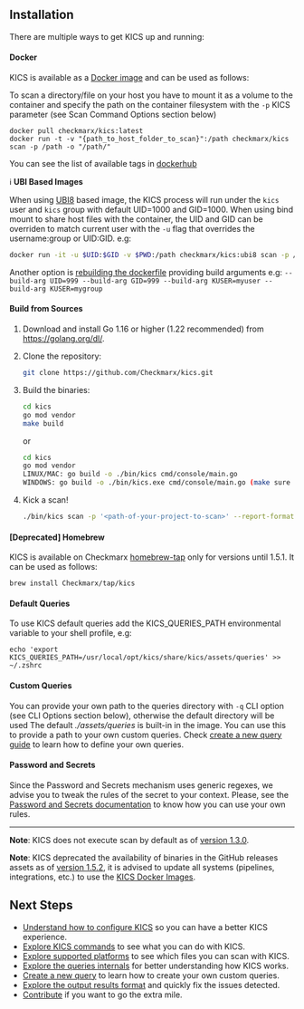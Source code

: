 ## Installation

There are multiple ways to get KICS up and running:

#### Docker

KICS is available as a <a href="https://hub.docker.com/r/checkmarx/kics" target="_blank">Docker image</a> and can be used as follows:

To scan a directory/file on your host you have to mount it as a volume to the container and specify the path on the container filesystem with the `-p` KICS parameter (see Scan Command Options section below)

```shell
docker pull checkmarx/kics:latest
docker run -t -v "{path_to_host_folder_to_scan}":/path checkmarx/kics scan -p /path -o "/path/"
```

You can see the list of available tags in [dockerhub](https://hub.docker.com/r/checkmarx/kics/tags?page=1&ordering=-name)

ℹ️ **UBI Based Images**

When using [UBI8](https://catalog.redhat.com) based image, the KICS process will run under the `kics` user and `kics` group with default UID=1000 and GID=1000. When using bind mount to share host files with the container, the UID and GID can be overriden to match current user with the `-u` flag that overrides the username:group or UID:GID. e.g:

```sh
docker run -it -u $UID:$GID -v $PWD:/path checkmarx/kics:ubi8 scan -p /path/assets/queries/dockerfile -o /path -v
```

Another option is [rebuilding the dockerfile](https://github.com/Checkmarx/kics/blob/master/docker/Dockerfile.ubi8) providing build arguments e.g: `--build-arg UID=999 --build-arg GID=999 --build-arg KUSER=myuser --build-arg KUSER=mygroup`

#### Build from Sources

1. Download and install Go 1.16 or higher (1.22 recommended) from <a href="https://golang.org/dl/" target="_blank">https://golang.org/dl/</a>.
2. Clone the repository:
    ```sh
    git clone https://github.com/Checkmarx/kics.git
    ```
3. Build the binaries:
    ```sh
    cd kics
    go mod vendor
    make build
    ```

    or 

    ```sh
    cd kics
    go mod vendor
    LINUX/MAC: go build -o ./bin/kics cmd/console/main.go
    WINDOWS: go build -o ./bin/kics.exe cmd/console/main.go (make sure to create the bin folder)
    ```
4. Kick a scan!
    ```sh
    ./bin/kics scan -p '<path-of-your-project-to-scan>' --report-formats json -o ./results
    ```

#### [Deprecated] Homebrew

KICS is available on Checkmarx [homebrew-tap](https://github.com/Checkmarx/homebrew-tap) only for versions until 1.5.1. It can be used as follows:

```
brew install Checkmarx/tap/kics
```

#### Default Queries

To use KICS default queries add the KICS_QUERIES_PATH environmental variable to your shell profile, e.g:

```
echo 'export KICS_QUERIES_PATH=/usr/local/opt/kics/share/kics/assets/queries' >> ~/.zshrc
```

#### Custom Queries

You can provide your own path to the queries directory with `-q` CLI option (see CLI Options section below), otherwise the default directory will be used The default _./assets/queries_ is built-in in the image. You can use this to provide a path to your own custom queries. Check [create a new query guide](creating-queries.md) to learn how to define your own queries.

#### Password and Secrets

Since the Password and Secrets mechanism uses generic regexes, we advise you to tweak the rules of the secret to your context. Please, see the [Password and Secrets documentation](https://github.com/Checkmarx/kics/blob/master/docs/secrets.md#new-rules-addition) to know how you can use your own rules.

---

**Note**: KICS does not execute scan by default as of [version 1.3.0](https://github.com/Checkmarx/kics/releases/tag/v1.3.0).

**Note**: KICS deprecated the availability of binaries in the GitHub releases assets as of [version 1.5.2](https://github.com/Checkmarx/kics/releases/tag/v1.5.2), it is advised to update all systems (pipelines, integrations, etc.) to use the [KICS Docker Images](https://hub.docker.com/r/checkmarx/kics).

## Next Steps

-   [Understand how to configure KICS](configuration-file.md) so you can have a better KICS experience.
-   [Explore KICS commands](commands.md) to see what you can do with KICS.
-   [Explore supported platforms](platforms.md) to see which files you can scan with KICS.
-   [Explore the queries internals](queries.md) for better understanding how KICS works.
-   [Create a new query](creating-queries.md) to learn how to create your own custom queries.
-   [Explore the output results format](results.md) and quickly fix the issues detected.
-   [Contribute](CONTRIBUTING.md) if you want to go the extra mile.
